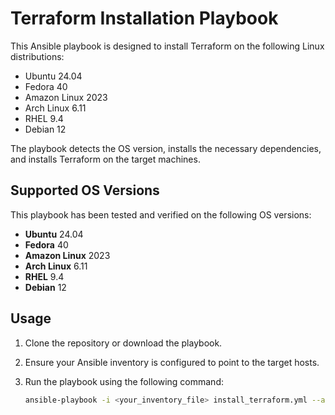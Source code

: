 # Terraform Installation Playbook

This Ansible playbook is designed to install Terraform on the following Linux distributions:

- Ubuntu 24.04
- Fedora 40
- Amazon Linux 2023
- Arch Linux 6.11
- RHEL 9.4
- Debian 12

The playbook detects the OS version, installs the necessary dependencies, and installs Terraform on the target machines.

## Supported OS Versions

This playbook has been tested and verified on the following OS versions:

- **Ubuntu** 24.04
- **Fedora** 40
- **Amazon Linux** 2023
- **Arch Linux** 6.11
- **RHEL** 9.4
- **Debian** 12

## Usage

1. Clone the repository or download the playbook.
2. Ensure your Ansible inventory is configured to point to the target hosts.
3. Run the playbook using the following command:

   ```bash
   ansible-playbook -i <your_inventory_file> install_terraform.yml --ask-become-pass
